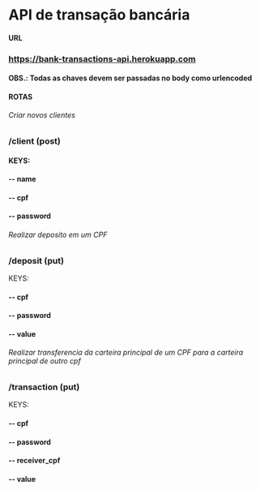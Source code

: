 # API de transação bancária

#### URL
### https://bank-transactions-api.herokuapp.com

#### OBS.: Todas as chaves devem ser passadas no body como urlencoded

#### ROTAS
###### Criar novos clientes
### /client (post)
#### KEYS:
#### -- name
#### -- cpf
#### -- password

###### Realizar deposito em um CPF
### /deposit (put)
KEYS:
#### -- cpf
#### -- password
#### -- value

###### Realizar transferencia da carteira principal de um CPF para a carteira principal de outro cpf
### /transaction (put)
KEYS:
#### -- cpf
#### -- password
#### -- receiver_cpf
#### -- value

